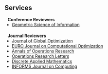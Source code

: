 ## Services

<h4 style="margin:0 10px 0;">Conference Reviewers</h4>

<ul style="margin:0 0 20px;">
  <li><a target="_blank" href="https://conference-gsi.org/#"><autocolor>Geometric Science of Information</autocolor></a></li>
</ul>

<h4 style="margin:0 10px 0;">Journal Reviewers</h4>

<ul style="margin:0 0 20px;">
  <li><a target="_blank" href="https://www.springer.com/journal/10898"><autocolor>Journal of Global Optimization</autocolor></a></li>
  <li><a target="_blank" href="https://www.journals.elsevier.com/euro-journal-on-computational-optimization"><autocolor>EURO Journal on Computational Optimization</autocolor></a></li>
  <li><a target="_blank" href="https://www.springer.com/journal/10479"><autocolor>Annals of Operations Research</autocolor></a></li>
  <li><a target="_blank" href="https://www.sciencedirect.com/journal/operations-research-letters"><autocolor>Operations Research Letters</autocolor></a></li>
  <li><a target="_blank" href="https://www.sciencedirect.com/journal/discrete-applied-mathematics"><autocolor>Discrete Applied Mathematics</autocolor></a></li>
  <li><a target="_blank" href="https://pubsonline.informs.org/journal/IJOC"><autocolor>INFORMS Journal on Computing</autocolor></a></li>
</ul>


